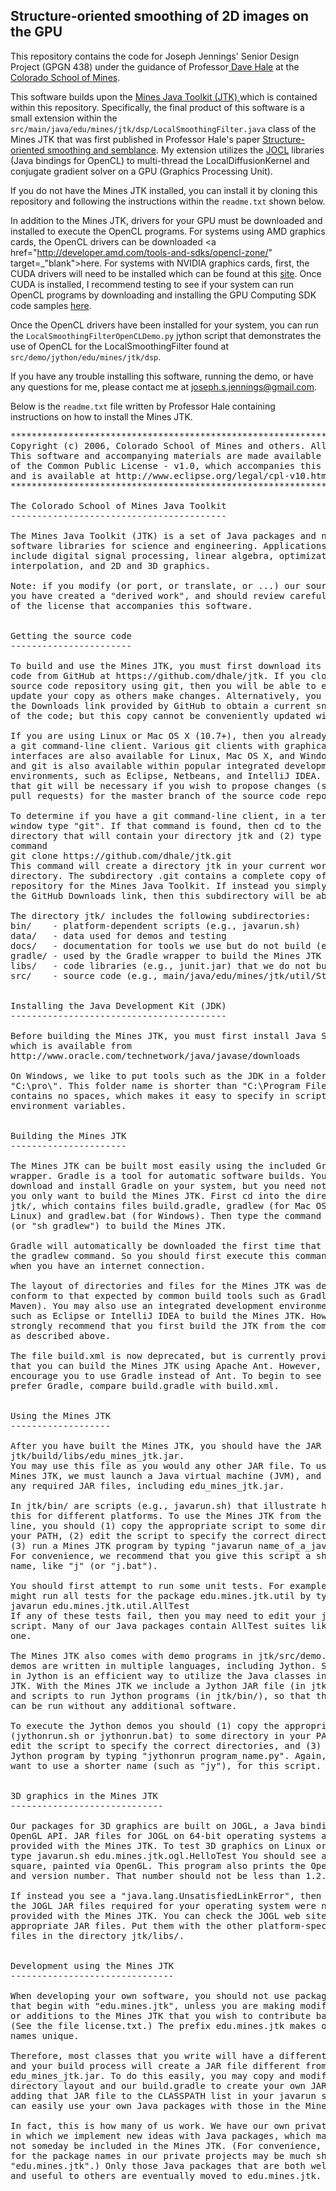 ## Structure-oriented smoothing of 2D images on the GPU

This repository contains the code for Joseph Jennings' Senior Design Project (GPGN 438) 
under the guidance of Professor<a href="http://inside.mines.edu/~dhale" target="_blank"> Dave Hale</a>
at the <a href="http://mines.edu" target="_blank">Colorado School of Mines</a>.

This software builds upon the  <a href="https://github.com/dhale/jtk" target="_blank">Mines Java Toolkit (JTK) </a>which 
is contained within this repository. Specifically, the final product of this software
is a small extension within the `src/main/java/edu/mines/jtk/dsp/LocalSmoothingFilter.java` class of the Mines JTK that was first published in Professor 
Hale's paper <a href="http://inside.mines.edu/~dhale/papers/Hale09StructureOrientedSmoothingAndSemblance.pdf" target="_blank">Structure-oriented smoothing and semblance</a>.
My extension utilizes the <a href="http://www.jocl.org" target="_blank">JOCL</a> libraries (Java bindings for OpenCL) to multi-thread the 
LocalDiffusionKernel and conjugate gradient solver on a GPU (Graphics Processing Unit). 

If you do not have the Mines JTK installed, you can install it by cloning this repository and following the instructions within the `readme.txt` shown below.

In addition to the Mines JTK, drivers for your GPU must be downloaded and installed to execute the OpenCL programs.
For systems using AMD graphics cards, the OpenCL drivers can be downloaded 
<a href="http://developer.amd.com/tools-and-sdks/opencl-zone/" target=_"blank">here</a>.
For systems with NVIDIA graphics cards, first, the CUDA drivers will need to 
be installed which can be found at this <a href="https://developer.nvidia.com/cuda-downloads?sid=607361" target="_blank">site</a>.
Once CUDA is installed, I recommend testing to see if your system can run OpenCL programs by 
downloading and installing the GPU Computing SDK code samples <a href="https://developer.nvidia.com/cuda-toolkit-32-downloads" target="_blank">here</a>.

Once the OpenCL drivers have been installed for your system, you can run the `LocalSmoothingFilterOpenCLDemo.py` jython script that demonstrates the use of 
OpenCL for the LocalSmoothingFilter found at `src/demo/jython/edu/mines/jtk/dsp`. 

If you have any trouble installing this software, running the demo, or have any questions for me, please contact me at joseph.s.jennings@gmail.com.

Below is the `readme.txt` file written by Professor Hale containing instructions
on how to install the Mines JTK.
<pre>
*****************************************************************************
Copyright (c) 2006, Colorado School of Mines and others. All rights reserved.
This software and accompanying materials are made available under the terms 
of the Common Public License - v1.0, which accompanies this distribution, 
and is available at http://www.eclipse.org/legal/cpl-v10.html
*****************************************************************************

The Colorado School of Mines Java Toolkit
-----------------------------------------

The Mines Java Toolkit (JTK) is a set of Java packages and native (non-Java) 
software libraries for science and engineering. Applications currently 
include digital signal processing, linear algebra, optimization, meshing,
interpolation, and 2D and 3D graphics.

Note: if you modify (or port, or translate, or ...) our source code, then
you have created a "derived work", and should review carefully the terms
of the license that accompanies this software.


Getting the source code
-----------------------

To build and use the Mines JTK, you must first download its source
code from GitHub at https://github.com/dhale/jtk. If you clone this
source code repository using git, then you will be able to easily
update your copy as others make changes. Alternatively, you may use
the Downloads link provided by GitHub to obtain a current snapshot
of the code; but this copy cannot be conveniently updated with git.

If you are using Linux or Mac OS X (10.7+), then you already have 
a git command-line client. Various git clients with graphical user
interfaces are also available for Linux, Mac OS X, and Windows, 
and git is also available within popular integrated development 
environments, such as Eclipse, Netbeans, and IntelliJ IDEA. Note 
that git will be necessary if you wish to propose changes (submit 
pull requests) for the master branch of the source code repository. 

To determine if you have a git command-line client, in a terminal 
window type "git". If that command is found, then cd to the 
directory that will contain your directory jtk and (2) type the 
command
git clone https://github.com/dhale/jtk.git
This command will create a directory jtk in your current working
directory. The subdirectory .git contains a complete copy of the
repository for the Mines Java Toolkit. If instead you simply use
the GitHub Downloads link, then this subdirectory will be absent.

The directory jtk/ includes the following subdirectories:
bin/    - platform-dependent scripts (e.g., javarun.sh)
data/   - data used for demos and testing
docs/   - documentation for tools we use but do not build (e.g., JUnit)
gradle/ - used by the Gradle wrapper to build the Mines JTK
libs/   - code libraries (e.g., junit.jar) that we do not build
src/    - source code (e.g., main/java/edu/mines/jtk/util/Stopwatch.java)


Installing the Java Development Kit (JDK)
-----------------------------------------

Before building the Mines JTK, you must first install Java SE JDK 7,
which is available from
http://www.oracle.com/technetwork/java/javase/downloads

On Windows, we like to put tools such as the JDK in a folder named 
"C:\pro\". This folder name is shorter than "C:\Program Files" and 
contains no spaces, which makes it easy to specify in scripts and
environment variables.


Building the Mines JTK
----------------------

The Mines JTK can be built most easily using the included Gradle
wrapper. Gradle is a tool for automatic software builds. You can
download and install Gradle on your system, but you need not do so if
you only want to build the Mines JTK. First cd into the directory
jtk/, which contains files build.gradle, gradlew (for Mac OS and
Linux) and gradlew.bat (for Windows). Then type the command "gradlew"
(or "sh gradlew") to build the Mines JTK.

Gradle will automatically be downloaded the first time that you use
the gradlew command. So you should first execute this command only
when you have an internet connection.

The layout of directories and files for the Mines JTK was designed to
conform to that expected by common build tools such as Gradle (and
Maven). You may also use an integrated development environment (IDE),
such as Eclipse or IntelliJ IDEA to build the Mines JTK. However, we
strongly recommend that you first build the JTK from the command line,
as described above.

The file build.xml is now deprecated, but is currently provided so
that you can build the Mines JTK using Apache Ant. However, we
encourage you to use Gradle instead of Ant. To begin to see why we
prefer Gradle, compare build.gradle with build.xml.


Using the Mines JTK
-------------------

After you have built the Mines JTK, you should have the JAR file
jtk/build/libs/edu_mines_jtk.jar.
You may use this file as you would any other JAR file. To use the
Mines JTK, we must launch a Java virtual machine (JVM), and specify
any required JAR files, including edu_mines_jtk.jar.

In jtk/bin/ are scripts (e.g., javarun.sh) that illustrate how to do
this for different platforms. To use the Mines JTK from the command
line, you should (1) copy the appropriate script to some directory in
your PATH, (2) edit the script to specify the correct directories, and
(3) run a Mines JTK program by typing "javarun name_of_a_java_class".
For convenience, we recommend that you give this script a shorter
name, like "j" (or "j.bat").

You should first attempt to run some unit tests. For example, you
might run all tests for the package edu.mines.jtk.util by typing 
javarun edu.mines.jtk.util.AllTest 
If any of these tests fail, then you may need to edit your javarun
script. Many of our Java packages contain AllTest suites like this
one.

The Mines JTK also comes with demo programs in jtk/src/demo. These
demos are written in multiple languages, including Jython. Scripting
in Jython is an efficient way to utilize the Java classes in the Mines
JTK. With the Mines JTK we include a Jython JAR file (in jtk/libs/),
and scripts to run Jython programs (in jtk/bin/), so that these demos
can be run without any additional software.
 
To execute the Jython demos you should (1) copy the appropriate script
(jythonrun.sh or jythonrun.bat) to some directory in your PATH, (2)
edit the script to specify the correct directories, and (3) run a
Jython program by typing "jythonrun program_name.py". Again, you may
want to use a shorter name (such as "jy"), for this script.


3D graphics in the Mines JTK
-----------------------------

Our packages for 3D graphics are built on JOGL, a Java binding for the
OpenGL API. JAR files for JOGL on 64-bit operating systems are
provided with the Mines JTK. To test 3D graphics on Linux or Mac OS X,
type javarun.sh edu.mines.jtk.ogl.HelloTest You should see a white
square, painted via OpenGL. This program also prints the OpenGL vendor
and version number. That number should not be less than 1.2.

If instead you see a "java.lang.UnsatisfiedLinkError", then perhaps
the JOGL JAR files required for your operating system were not
provided with the Mines JTK. You can check the JOGL web site for
appropriate JAR files. Put them with the other platform-specific JAR
files in the directory jtk/libs/.


Development using the Mines JTK
-------------------------------

When developing your own software, you should not use package names
that begin with "edu.mines.jtk", unless you are making modifications
or additions to the Mines JTK that you wish to contribute back to us.
(See the file license.txt.) The prefix edu.mines.jtk makes our class
names unique.

Therefore, most classes that you write will have a different prefix,
and your build process will create a JAR file different from our
edu_mines_jtk.jar. To do this easily, you may copy and modify our
directory layout and our build.gradle to create your own JAR file. By
adding that JAR file to the CLASSPATH list in your javarun script, you
can easily use your own Java packages with those in the Mines JTK.

In fact, this is how many of us work. We have our own private projects
in which we implement new ideas with Java packages, which may or may
not someday be included in the Mines JTK. (For convenience, the prefix
for the package names in our private projects may be much shorter than
"edu.mines.jtk".) Only those Java packages that are both well written
and useful to others are eventually moved to edu.mines.jtk.

</pre>

